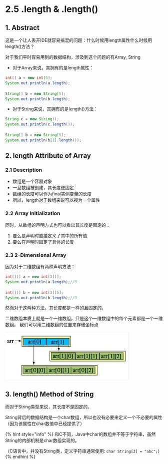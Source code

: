 # 2.5 .length & .length\(\)

## 1. Abstract

这是一个让人丢开IDE就容易搞混的问题：什么时候用length属性什么时候用length\(\)方法？

对于我们平时容易用到的数据结构，涉及到这个问题的有Array, String

* 对于Array来说，其拥有的是length属性：

```java
int[] a = new int[5];
System.out.println(a.length);

String[] b = new String[5];
System.out.println(b.length);
```

* 对于String来说，其拥有的是length\(\)方法：

```java
String c = new String();
System.out.println(c.length());
        
String[] b = new String[5];
System.out.println(b[1].length());
```

## 2. length Attribute of Array

### 2.1 Description

* 数组是一个容器对象
* 一旦数组被创建，其长度便固定
* 数组的长度可以作为final实例变量的长度
* 所以，length对于数组来说可以视为一个属性

### 2.2 Array Initialization

同时，从数组的声明方式也可以看出其长度是固定的：

1. 要么是声明时直接定义了其中的所有值
2. 要么在声明时固定了具体的长度

### 2.3 2-Dimensional Array

因为对于二维数组有两种声明方法：

```java
int[][] a = new int[3][];
System.out.println(a.length);//3

int[][] b = new int[3][5];
System.out.println(b.length);//3
```

然而对于这两种方法，其长度都是一样的且固定的。

 二维数组本质上就是一个一维数组，只是这个一维数组中的每个元素都是一个一维数组。 我们可以用二维数组的位置来存储坐标点

![](../.gitbook/assets/image.png)

## 3. length\(\) Method of String

而对于String类型来说，其长度不是固定的。

String背后的数据结构是一个char数组，所以也没有必要来定义一个不必要的属性（因为该属性在char数值中已经提供了）

{% hint style="info" %}
和C不同，Java中char的数组并不等于字符串，虽然String的内部机制是char数组实现的。

（C语言中，并没有String类，定义字符串通常使用: `char String[3] = "abc";`）
{% endhint %}

